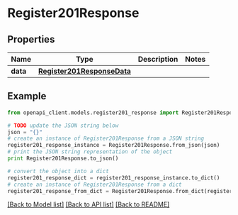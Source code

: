 # Register201Response


## Properties
Name | Type | Description | Notes
------------ | ------------- | ------------- | -------------
**data** | [**Register201ResponseData**](Register201ResponseData.md) |  | 

## Example

```python
from openapi_client.models.register201_response import Register201Response

# TODO update the JSON string below
json = "{}"
# create an instance of Register201Response from a JSON string
register201_response_instance = Register201Response.from_json(json)
# print the JSON string representation of the object
print Register201Response.to_json()

# convert the object into a dict
register201_response_dict = register201_response_instance.to_dict()
# create an instance of Register201Response from a dict
register201_response_from_dict = Register201Response.from_dict(register201_response_dict)
```
[[Back to Model list]](../README.md#documentation-for-models) [[Back to API list]](../README.md#documentation-for-api-endpoints) [[Back to README]](../README.md)


